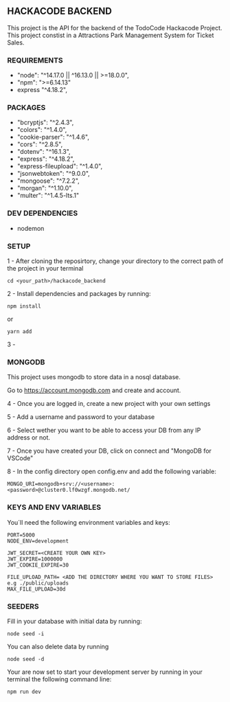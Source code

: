 ## HACKACODE BACKEND

This project is the API for the backend of the TodoCode Hackacode Project. This project constist in a Attractions Park Management System for Ticket Sales. 

### REQUIREMENTS

- "node": "^14.17.0 || ^16.13.0 || >=18.0.0",
- "npm": ">=6.14.13"
- express "^4.18.2",

### PACKAGES

-  "bcryptjs": "^2.4.3",
-  "colors": "^1.4.0",
-  "cookie-parser": "^1.4.6",
-  "cors": "^2.8.5",
-  "dotenv": "^16.1.3",
-  "express": "^4.18.2",
-  "express-fileupload": "^1.4.0",
-  "jsonwebtoken": "^9.0.0",
-  "mongoose": "^7.2.2",
-  "morgan": "^1.10.0",
-  "multer": "^1.4.5-lts.1"

### DEV DEPENDENCIES

- nodemon

### SETUP

1 - After cloning the reposirtory, change your directory to the correct path of the project in your terminal

```
cd <your_path>/hackacode_backend
``` 

2 - Install dependencies and packages by running:

```
npm install
```

or

```
yarn add
```

3 - 
### MONGODB

This project uses mongodb to store data in a nosql database.

Go to https://account.mongodb.com and create and account.

4 - Once you are logged in, create a new project with your own settings

5 - Add a username and password to your database

6 - Select wether you want to be able to access your DB from any IP address or not.

7 - Once you have created your DB, click on connect and "MongoDB for VSCode"

8 - In the config directory open config.env and add the following variable:

```
MONGO_URI=mongodb+srv://<username>:<password>@cluster0.lf0wzgf.mongodb.net/ 
```
### KEYS AND ENV VARIABLES

You´ll need the following environment variables and keys:

```
PORT=5000
NODE_ENV=development

JWT_SECRET=<CREATE YOUR OWN KEY>
JWT_EXPIRE=1000000
JWT_COOKIE_EXPIRE=30

FILE_UPLOAD_PATH= <ADD THE DIRECTORY WHERE YOU WANT TO STORE FILES> e.g ./public/uploads
MAX_FILE_UPLOAD=30d
```

### SEEDERS

Fill in your database with initial data by running:

```
node seed -i
```

You can also delete data by running 
```
node seed -d
```

Your are now set to start your development server by running in your terminal the following command line:

```
npm run dev
```

